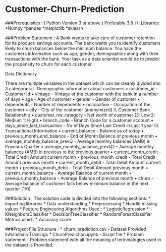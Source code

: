 # Customer-Churn-Prediction

###Prerequisites :
  I.Python Version 3 or above ( Preferably 3.8 )
  II.Libraries:
  				*Numpy
				*pandas
				*matplotlib
				*sklearn

###Problem Statement : 
A Bank wants to take care of customer retention for its product: savings accounts. The bank wants you to identify customers likely to churn balances below 	the minimum balance. You have the customers information such as age, gender, demographics along with their transactions with the bank.
Your task as a data scientist would be to predict the propensity to churn for each customer.

Data Dictionary

There are multiple variables in the dataset which can be cleanly divided into 3 categories:
I. Demographic information about customers
    • customer_id - Customer id 
    • vintage - Vintage of the customer with the bank in a number of days 
    • age - Age of customer 
    • gender - Gender of customer 
    • dependents - Number of dependents 
    • occupation - Occupation of the customer 
    • city - City of the customer (anonymized) 
II. Customer Bank Relationship
    • customer_nw_category - Net worth of customer (3: Low 2: Medium 1: High) 
    • branch_code - Branch Code for a customer account 
    • days_since_last_transaction - No of Days Since Last Credit in Last 1 year 
III. Transactional Information
    • current_balance - Balance as of today 
    • previous_month_end_balance - End of Month Balance of previous month 
    • average_monthly_balance_prevQ - Average monthly balances (AMB) in Previous Quarter 
    • average_monthly_balance_prevQ2 - Average monthly balances (AMB) in previous to the previous quarter 
    • current_month_credit - Total Credit Amount current month 
    • previous_month_credit - Total Credit Amount previous month 
    • current_month_debit - Total Debit Amount current month 
    • previous_month_debit - Total Debit Amount previous month 
    • current_month_balance - Average Balance of current month 
    • previous_month_balance - Average Balance of previous month 
    • churn - Average balance of customer falls below minimum balance in the next quarter (1/0) 
	

###Solution :
	The solution code is divided into the following sections:
		* Importing libraries
		* Data understanding
		* Preprocessing
		* Handle missing values
		* Feature Engineering
 	Algorithms Used :
		* LogisticRegression
 		* KNeighborsClassifier
 		* DecisionTreeClassifier
 		* RandomForestClassifier
	Metrics used :
		* Accuracy score

###Project File Structure :
	* churn_prediction.csv - Dataset Provided Internshala Trainings 
	* ChurnPrediction.ipynb - Script file 
	* Problem statement - Problem statement with all the  meaning of terminalogies used in the dataset is Provided.
